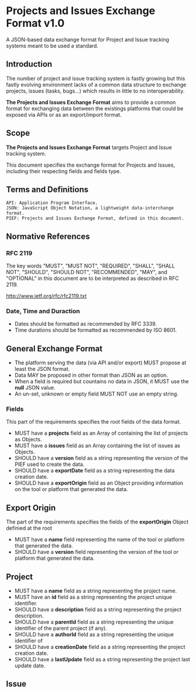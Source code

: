 # Projects and Issues Exchange Format v1.0

A JSON-based data exchange format for Project and Issue tracking systems meant to be used a standard.

## Introduction

The number of project and issue tracking system is fastly growing but this fastly evolving environment
lacks of a common data structure to exchange projects, issues (tasks, bugs...)
which results in little to no interoperability.

**The Projects and Issues Exchange Format** aims to provide a common format for exchanging data between
the existings platforms that could be exposed via APIs or as an export/import format.

## Scope

**The Projects and Issues Exchange Format** targets Project and Issue tracking system.

This document specifies the exchange format for Projects and Issues,
including their respecting fields and fields type.

## Terms and Definitions

    API: Application Program Interface.
    JSON: JavaScript Object Notation, a lightweight data-interchange format.
    PIEF: Projects and Issues Exchange Format, defined in this document.

## Normative References

### RFC 2119

The key words "MUST", "MUST NOT", "REQUIRED", "SHALL", "SHALL
NOT", "SHOULD", "SHOULD NOT", "RECOMMENDED",  "MAY", and
"OPTIONAL" in this document are to be interpreted as described in
RFC 2119.

http://www.ietf.org/rfc/rfc2119.txt

### Date, Time and Duraction

* Dates should be formatted as recommended by RFC 3339.
* Time durations should be formatted as recommended by ISO 8601.

## General Exchange Format

* The platform serving the data (via API and/or export) MUST propose at least the JSON format.
* Data MAY be proposed in other format than JSON as an option.
* When a field is required but countains no data in JSON, it MUST use the **null** JSON value.
* An un-set, unknown or empty field MUST NOT use an empty string.

### Fields

This part of the requirements specifies the root fields of the data format.

* MUST have a **projects** field as an Array of containing the list of projects as Objects.
* MUST have a **issues** field as an Array containing the list of issues as Objects.
* SHOULD have a **version** field as a string representing the version of the PIEF used to create the data.
* SHOULD have a **exportDate** field as a string representing the data creation date.
* SHOULD have a **exportOrigin** field as an Object providing information on the tool or platform that generated the data.

## Export Origin

The part of the requirements specifies the fields of the **exportOrigin** Object definied at the root

* MUST have a **name** field representing the name of the tool or platform that generated the data.
* SHOULD have a **version** field representing the version of the tool or platform that generated the data.

## Project

* MUST have a **name** field as a string representing the project name.
* MUST have an **id** field as a string representing the project unique identifier. 
* SHOULD have a **description** field as a string representing the project description.
* SHOULD have a **parentId** field as a string representing the unique identifier of the parent project (if any).
* SHOULD have a **authorId** field as a string representing the unique identifier of 
* SHOULD have a **creationDate** field as a string representing the project creation date.
* SHOULD have a **lastUpdate** field as a string representing the project last update date.

## Issue
